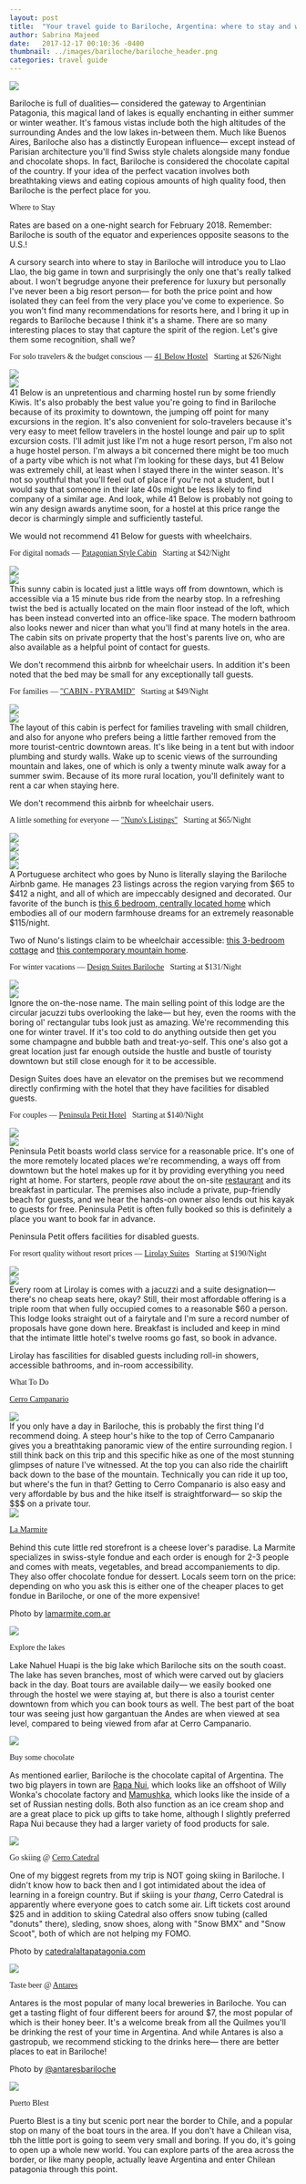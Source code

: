 ```yaml
---
layout: post
title:  "Your travel guide to Bariloche, Argentina: where to stay and what to do."
author: Sabrina Majeed
date:   2017-12-17 00:10:36 -0400
thumbnail: ../images/bariloche/bariloche_header.png
categories: travel guide
---
```


<img src="/images/bariloche/bariloche_header.png">


Bariloche is full of dualities— considered the gateway to Argentinian Patagonia, this magical land of lakes is equally enchanting in either summer or winter weather. It's famous vistas include both the high altitudes of the surrounding Andes and the low lakes in-between them. Much like Buenos Aires, Bariloche also has a distinctly European influence— except instead of Parisian architecture you'll find Swiss style chalets alongside many fondue and chocolate shops. In fact, Bariloche is considered the chocolate capital of the country. If your idea of the perfect vacation involves both breathtaking views and eating copious amounts of high quality food, then Bariloche is the perfect place for you.




<p class="tc f2 mt5 mb0" style="font-family: 'Gilroy-ExtraBold'">Where to Stay</p>
<p class="tc f6 light-silver i mb4">Rates are based on a one-night search for February 2018. Remember: Bariloche is south of the equator and experiences opposite seasons to the U.S.!</p>

A cursory search into where to stay in Bariloche will introduce you to Llao Llao, the big game in town and surprisingly the only one that's really talked about. I won't begrudge anyone their preference for luxury but personally I've never been a big resort person— for both the price point and how isolated they can feel from the very place you've come to experience. So you won't find many recommendations for resorts here, and I bring it up in regards to Bariloche because I think it's a shame. There are so many interesting places to stay that capture the spirit of the region. Let's give them some recognition, shall we?

<p class="f3 pt3 lh-title" style="font-family: 'Gilroy-ExtraBold'">For solo travelers & the budget conscious — <a href="http://www.hostel41below.com/" target="_blank" class="link underline-hover orange">41 Below Hostel</a><span class="f5 light-silver">&nbsp; &nbsp;Starting at $26/Night</span></p>
<div class="fl w-100 w-50-ns pr1-ns mb1 mb0-ns">
<img src="../images/bariloche/41below_1.png">
</div>
<div class="fl w-100 w-50-ns pl1-ns mb3">
<img src="../images/bariloche/41below_2.png">
</div>
41 Below is an unpretentious and charming hostel run by some friendly Kiwis. It's also probably the best value you're going to find in Bariloche because of its proximity to downtown, the jumping off point for many excursions in the region. It's also convenient for solo-travelers because it's very easy to meet fellow travelers in the hostel lounge and pair up to split excursion costs. I'll admit just like I'm not a huge resort person, I'm also not a huge hostel person. I'm always a bit concerned there might be too much of a party vibe which is not what I'm looking for these days, but 41 Below was extremely chill, at least when I stayed there in the winter season. It's not so youthful that you'll feel out of place if you're not a student, but I would say that someone in their late 40s might be less likely to find company of a similar age. And look, while 41 Below is probably not going to win any design awards anytime soon, for a hostel at this price range the decor is charmingly simple and sufficiently tasteful.


<p class="f6 i light-silver">We would not recommend 41 Below for guests with wheelchairs.</p>

<p id="anchor1" class="f3 pt3 lh-title" style="font-family: 'Gilroy-ExtraBold'">For digital nomads — <a href="https://www.airbnb.com/rooms/12279136?location=Bariloche%2C%20San%20Carlos%20de%20Bariloche%2C%20R%C3%ADo%20Negro%2C%20Argentina&s=BMB5OMrp" target="_blank" class="link underline-hover orange">Patagonian Style Cabin</a><span class="f5 light-silver">&nbsp; &nbsp;Starting at $42/Night</span></p>
<div class="fl w-100 w-50-ns pr1-ns mb1 mb0-ns">
<img src="../images/bariloche/cabin_1.png">
</div>
<div class="fl w-100 w-50-ns pl1-ns mb3">
<img src="../images/bariloche/cabin_2.png">
</div>
This sunny cabin is located just a little ways off from downtown, which is accessible via a 15 minute bus ride from the nearby stop. In a refreshing twist the bed is actually located on the main floor instead of the loft, which has been instead converted into an office-like space. The modern bathroom also looks newer and nicer than what you'll find at many hotels in the area. The cabin sits on private property that the host's parents live on, who are also available as a helpful point of contact for guests.

<p class="f6 i light-silver">We don't recommend this airbnb for wheelchair users. In addition it's been noted that the bed may be small for any exceptionally tall guests.</p>

<p class="f3 pt3 lh-title" style="font-family: 'Gilroy-ExtraBold'">For families — <a href="https://www.airbnb.ca/rooms/65145" target="_blank" class="link underline-hover orange">"CABIN - PYRAMID"</a><span class="f5 light-silver">&nbsp; &nbsp;Starting at $49/Night</span></p>
<div class="fl w-100 w-50-ns pr1-ns mb1 mb0-ns">
<img src="../images/bariloche/Pyramid_1.png">
</div>
<div class="fl w-100 w-50-ns pl1-ns mb3">
<img src="../images/bariloche/Pyramid_2.png">
</div>
The layout of this cabin is perfect for families traveling with small children, and also for anyone who prefers being a little farther removed from the more tourist-centric downtown areas. It's like being in a tent but with indoor plumbing and sturdy walls. Wake up to scenic views of the surrounding mountain and lakes, one of which is only a twenty minute walk away for a summer swim. Because of its more rural location, you'll definitely want to rent a car when staying here.

<p class="f6 i light-silver">We don't recommend this airbnb for wheelchair users.</p>

<p class="f3 pt3 lh-title" style="font-family: 'Gilroy-ExtraBold'">A little something for everyone — <a href="https://www.airbnb.com/users/1518997/listings" target="_blank" class="link underline-hover orange">"Nuno's Listings"</a><span class="f5 light-silver">&nbsp; &nbsp;Starting at $65/Night</span></p>
<div class="fl w-100 w-50-ns pr1-ns mb1 mb0-ns">
<img src="../images/bariloche/nuno_1.png">
</div>
<div class="fl w-100 w-50-ns pl1-ns mb1 mb2-ns">
<img src="../images/bariloche/nuno_2.png">
</div>
<div class="fl w-100 w-50-ns pr1-ns mb1 mb0-ns">
<img src="../images/bariloche/nuno_4.png">
</div>
<div class="fl w-100 w-50-ns pl1-ns mb3">
<img src="../images/bariloche/nuno_3.png">
</div>
A Portuguese architect who goes by Nuno is literally slaying the Bariloche Airbnb game. He manages 23 listings across the region varying from $65 to $412 a night, and all of which are impeccably designed and decorated. Our favorite of the bunch is <a href="https://www.airbnb.com/rooms/11521531?s=-250liCw">this 6 bedroom, centrally located home</a> which embodies all of our modern farmhouse dreams for an extremely reasonable $115/night.

<p class="f6 i light-silver">Two of Nuno's listings claim to be wheelchair accessible: <a href="https://www.airbnb.com/rooms/7849214">this 3-bedroom cottage</a> and <a href="https://www.airbnb.com/rooms/974290">this contemporary mountain home</a>.</p>

<p class="f3 pt3 lh-title" style="font-family: 'Gilroy-ExtraBold'">For winter vacations — <a href="https://www.booking.com/hotel/ar/design-suites-bariloche" target="_blank" class="link underline-hover orange">Design Suites Bariloche</a><span class="f5 light-silver">&nbsp; &nbsp;Starting at $131/Night</span></p>
<div class="fl w-100 w-50-ns pr1-ns mb1 mb0-ns">
<img src="../images/bariloche/design_1.png">
</div>
<div class="fl w-100 w-50-ns pl1-ns mb3">
<img src="../images/bariloche/design_2.png">
</div>
Ignore the on-the-nose name. The main selling point of this lodge are the circular jacuzzi tubs overlooking the lake— but hey, even the rooms with the boring ol' rectangular tubs look just as amazing. We're recommending this one for winter travel. If it's too cold to do anything outside then get you some champagne and bubble bath and treat-yo-self. This one's also got a great location just far enough outside the hustle and bustle of touristy downtown but still close enough for it to be accessible.

<p class="f6 i light-silver">Design Suites does have an elevator on the premises but we recommend directly confirming with the hotel that they have facilities for disabled guests.</p>

<p class="f3 pt3 lh-title" style="font-family: 'Gilroy-ExtraBold'">For couples — <a href="https://www.booking.com/hotel/ar/peninsula-petit" target="_blank" class="link underline-hover orange">Peninsula Petit Hotel</a><span class="f5 light-silver">&nbsp; &nbsp;Starting at $140/Night</span></p>
<div class="fl w-100 w-50-ns pr1-ns mb1 mb0-ns">
<img src="../images/bariloche/petit_1.png">
</div>
<div class="fl w-100 w-50-ns pl1-ns mb3">
<img src="../images/bariloche/petit_2.png">
</div>
Peninsula Petit boasts world class service for a reasonable price. It's one of the more remotely located places we're recommending, a ways off from downtown but the hotel makes up for it by providing everything you need right at home. For starters, people <i>rave</i> about the on-site <a href="https://www.tripadvisor.es/Restaurant_Review-g312848-d7376546-Reviews-Desde_El_Sur-San_Carlos_de_Bariloche_Province_of_Rio_Negro_Patagonia.html">restaurant</a> and its breakfast in particular. The premises also include a private, pup-friendly beach for guests, and we hear the hands-on owner also lends out his kayak to guests for free. Peninsula Petit is often fully booked so this is definitely a place you want to book far in advance.

<p class="f6 i light-silver">Peninsula Petit offers facilities for disabled guests.</p>


<p class="f3 pt3 lh-title" style="font-family: 'Gilroy-ExtraBold'">For resort quality without resort prices — <a href="https://www.booking.com/hotel/ar/lirolay-suites" target="_blank" class="link underline-hover orange">Lirolay Suites</a><span class="f5 light-silver">&nbsp; &nbsp;Starting at $190/Night</span></p>
<div class="fl w-100 w-50-ns pr1-ns mb1 mb0-ns">
<img src="../images/bariloche/lirolay_1.png">
</div>
<div class="fl w-100 w-50-ns pl1-ns mb3">
<img src="../images/bariloche/lirolay_2.png">
</div>
Every room at Lirolay is comes with a jacuzzi and a suite designation— there's no cheap seats here, okay? Still, their most affordable offering is a triple room that when fully occupied comes to a reasonable $60 a person. This lodge looks straight out of a fairytale and I'm sure a record number of proposals have gone down here. Breakfast is included and keep in mind that the intimate little hotel's twelve rooms go fast, so book in advance.

<p class="f6 i light-silver">Lirolay has fascilities for disabled guests including roll-in showers, accessible bathrooms, and in-room accessibility.</p>


<p class="tc f2 mt5 mb4" id="whattodo" style="font-family: 'Gilroy-ExtraBold'">What To Do</p>

<p class="f3 pt3 lh-title" style="font-family: 'Gilroy-ExtraBold'"><a href="http://cerrocampanario.com.ar/" class="link underline-hover orange" target="_blank">Cerro Campanario</a></p>
<div class="fl w-100 pr1-ns mb3">
<img src="../images/bariloche/cerrocompanario.png">
</div>
If you only have a day in Bariloche, this is probably the first thing I'd recommend doing. A steep hour's hike to the top of Cerro Campanario gives you a breathtaking panoramic view of the entire surrounding region. I still think back on this trip and this specific hike as one of the most stunning glimpses of nature I've witnessed. At the top you can also ride the chairlift back down to the base of the mountain. Technically you can ride it up too, but where's the fun in that? Getting to Cerro Companario is also easy and very affordable by bus and the hike itself is straightforward— so skip the $$$ on a private tour.

<div id="anchor2" class="fl w-100 mb4 mt3">
<div class="fl w-100 w-50-ns">
<img src="../images/bariloche/lamarmite.png">
</div>
<div class="fl w-100 w-50-ns pl4-ns">
<p class="f4 mb1 lh-title mt0-ns mt3" style="font-family: 'Gilroy-ExtraBold'"><a href="http://lamarmite.com.ar/" class="link underline-hover orange" target="_blank">La Marmite</a></p>
<p>Behind this cute little red storefront is a cheese lover's paradise. La Marmite specializes in swiss-style fondue and each order is enough for 2-3 people and comes with meats, vegetables, and bread accompaniements to dip. They also offer chocolate fondue for dessert. Locals seem torn on the price: depending on who you ask this is either one of the cheaper places to get fondue in Bariloche, or one of the more expensive!
</p>
<p class="f7 light-silver">Photo by <a href="http://lamarmite.com.ar/" target="_blank" class="link underline-hover orange">lamarmite.com.ar</a></p>
</div>
</div>

<div class="fl w-100 mb4">
<div class="fl w-100 w-50-ns">
<img src="../images/bariloche/nahuel_huapi.png">
</div>
<div class="fl w-100 w-50-ns pl4-ns">
<p class="f4 mb1 lh-title mt0-ns mt3" style="font-family: 'Gilroy-ExtraBold'">Explore the lakes</p>
<p>Lake Nahuel Huapi is the big lake which Bariloche sits on the south coast. The lake has seven branches, most of which were carved out by glaciers back in the day. Boat tours are available daily— we easily booked one through the hostel we were staying at, but there is also a tourist center downtown from which you can book tours as well. The best part of the boat tour was seeing just how gargantuan the Andes are when viewed at sea level, compared to being viewed from afar at Cerro Campanario.
</p>
</div>
</div>

<div class="fl w-100 mb4">
<div class="fl w-100 w-50-ns">
<img src="../images/bariloche/rapanui.png">
</div>
<div class="fl w-100 w-50-ns pl4-ns">
<p class="f4 mb1 lh-title mt0-ns mt3" style="font-family: 'Gilroy-ExtraBold'">Buy some chocolate</p>
<p>
As mentioned earlier, Bariloche is the chocolate capital of Argentina. The two big players in town are <a href="http://chocolatesrapanui.com.ar/">Rapa Nui</a>, which looks like an offshoot of Willy Wonka's chocolate factory and <a href="http://www.mamuschka.com/">Mamushka</a>, which looks like the inside of a set of Russian nesting dolls. Both also function as an ice cream shop and are a great place to pick up gifts to take home, although I slightly preferred Rapa Nui because they had a larger variety of food products for sale.
</p>
</div>
</div>

<div class="fl w-100 mb4">
<div class="fl w-100 w-50-ns">
<img src="../images/bariloche/cerrocatedral.png">
</div>
<div class="fl w-100 w-50-ns pl4-ns">
<p class="f4 mb1 lh-title mt0-ns mt3" style="font-family: 'Gilroy-ExtraBold'">Go skiing @ <a href="http://www.catedralaltapatagonia.com/" target="blank">Cerro Catedral</a></p>
<p>One of my biggest regrets from my trip is NOT going skiing in Bariloche. I didn't know how to back then and I got intimidated about the idea of learning in a foreign country. But if skiing is your <i>thang</i>, Cerro Catedral is apparently where everyone goes to catch some air. Lift tickets cost around $25 and in addition to skiing Catedral also offers snow tubing (called "donuts" there), sleding, snow shoes, along with "Snow BMX" and "Snow Scoot", both of which are not helping my FOMO.
</p>
<p class="f7 light-silver">Photo by <a href="http://www.catedralaltapatagonia.com/" target="_blank" class="link underline-hover orange">catedralaltapatagonia.com</a></p>
</div>
</div>

<div class="fl w-100 mb4">
<div class="fl w-100 w-50-ns">
<img src="../images/bariloche/antares.png">
</div>
<div class="fl w-100 w-50-ns pl4-ns">
<p class="f4 mb1 lh-title mt0-ns mt3" style="font-family: 'Gilroy-ExtraBold'">Taste beer @ <a href="https://www.tripadvisor.com/Restaurant_Review-g312848-d2660620-Reviews-Antares-San_Carlos_de_Bariloche_Province_of_Rio_Negro_Patagonia.html" target="blank">Antares</a></p>
<p>Antares is the most popular of many local breweries in Bariloche. You can get a tasting flight of four different beers for around $7, the most popular of which is their honey beer. It's a welcome break from all the Quilmes you'll be drinking the rest of your time in Argentina. And while Antares is also a gastropub, we recommend sticking to the drinks here— there are better places to eat in Bariloche!
</p>
<p class="f7 light-silver">Photo by <a href="https://www.instagram.com/antaresbariloche/" target="_blank" class="link underline-hover orange">@antaresbariloche</a></p>
</div>
</div>

<div class="fl w-100 mb4">
<div class="fl w-100 w-50-ns">
<img src="../images/bariloche/portblest.png">
</div>
<div class="fl w-100 w-50-ns pl4-ns">
<p class="f4 mb1 lh-title mt0-ns mt3" style="font-family: 'Gilroy-ExtraBold'">Puerto Blest</p>
<p>
Puerto Blest is a tiny but scenic port near the border to Chile, and a popular stop on many of the boat tours in the area. If you don't have a Chilean visa, tbh the little port is going to seem very small and boring. If you do, it's going to open up a whole new world. You can explore parts of the area across the border, or like many people, actually leave Argentina and enter Chilean patagonia through this point.
</p>
</div>
</div>
